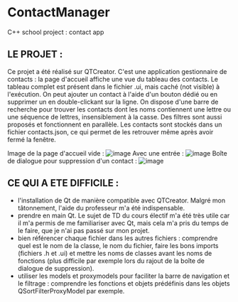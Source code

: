 # ContactManager

C++ school project : contact app

LE PROJET :
-
Ce projet a été réalisé sur QTCreator. C'est une application gestionnaire de contacts : la page d'accueil affiche une vue du tableau des contacts. Le tableau complet est présent dans le fichier .ui, mais caché (not visible) à l'exécution. On peut ajouter un contact à l'aide d'un bouton dédié ou en supprimer un en double-clickant sur la ligne. On dispose d'une barre de recherche pour trouver les contacts dont les noms contiennent une lettre ou une séquence de lettres, insensiblement à la casse. Des filtres sont aussi proposés et fonctionnent en parallèle. Les contacts sont stockés dans un fichier contacts.json, ce qui permet de les retrouver même après avoir fermé la fenêtre.

Image de la page d'accueil vide :
![image](https://github.com/elisesuspene/ContactManager/assets/114237450/6d7a51e0-a7eb-4828-8782-47be220bef10)
Avec une entrée : 
![image](https://github.com/elisesuspene/ContactManager/assets/114237450/547567fb-05f3-404b-9ddc-53adf529496e)
Boîte de dialogue pour suppression d'un contact :
![image](https://github.com/elisesuspene/ContactManager/assets/114237450/8f984630-8165-41e5-8dc8-ccb1c8f19556)

CE QUI A ETE DIFFICILE :
-
- l'installation de Qt de manière compatible avec QTCreator. Malgré mon tâtonnement, l'aide du professeur m'a été indispensable.
- prendre en main Qt. Le sujet de TD du cours électif m'a été très utile car il m'a permis de me familiariser avec Qt, mais cela m'a pris du temps de le faire, que je n'ai pas passé sur mon projet.
- bien référencer chaque fichier dans les autres fichiers : comprendre quel est le nom de la classe, le nom du fichier, faire les bons imports (fichiers .h et .ui) et mettre les noms de classes avant les noms de fonctions (plus difficile par exemple lors du rajout de la boîte de dialogue de suppression).
- utiliser les models et proxymodels pour faciliter la barre de navigation et le filtrage : comprendre les fonctions et objets prédéfinis dans les objets QSortFilterProxyModel par exemple.
